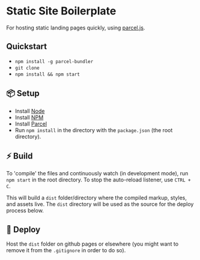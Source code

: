 # Static Site Boilerplate

For hosting static landing pages quickly, using [parcel.js](https://parceljs.org/).



Quickstart
-----
- `npm install -g parcel-bundler`
- `git clone`
- `npm install && npm start`


📦 Setup
-----
- Install [Node](https://docs.npmjs.com/getting-started/installing-node)
- Install [NPM](https://www.npmjs.com/get-npm)
- Install [Parcel](https://parceljs.org/)
- Run `npm install` in the directory with the `package.json` (the root directory).


⚡️ Build
-----
To 'compile' the files and continuously watch (in development mode), run `npm start` in the root directory. To stop the auto-reload listener, use `CTRL + C`.

This will build a `dist` folder/directory where the compiled markup, styles, and assets live. The `dist` directory will be used as the source for the deploy process below.



🚢 Deploy
-----
Host the `dist` folder on github pages or elsewhere (you might want to remove it from the `.gitignore` in order to do so).
